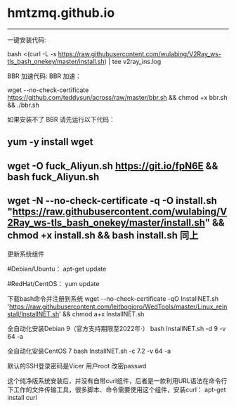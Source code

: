 # hmtzmq.github.io
--------------------------------------
一键安装代码:

bash <(curl -L -s https://raw.githubusercontent.com/wulabing/V2Ray_ws-tls_bash_onekey/master/install.sh) | tee v2ray_ins.log

BBR 加速代码: BBR 加速：

wget --no-check-certificate https://github.com/teddysun/across/raw/master/bbr.sh && chmod +x bbr.sh && ./bbr.sh

如果安装不了 BBR 请先运行以下代码：

yum -y install wget
------------------------------------------------------------------------------------------------------------------------------

wget -O fuck_Aliyun.sh https://git.io/fpN6E && bash fuck_Aliyun.sh
------------------------------------------------------------------------------------------------------------------------------
wget -N --no-check-certificate -q -O install.sh "https://raw.githubusercontent.com/wulabing/V2Ray_ws-tls_bash_onekey/master/install.sh" && chmod +x install.sh && bash install.sh
同上
------------------------------------------------------------------------------------------------------------------------------
更新系统组件

#Debian/Ubuntu：
apt-get update

#RedHat/CentOS：
yum update

下载bash命令并注册到系统
wget --no-check-certificate -qO InstallNET.sh 'https://raw.githubusercontent.com/leitbogioro/WedTools/master/Linux_reinstall/InstallNET.sh' && chmod a+x InstallNET.sh

全自动化安装Debian 9（官方支持期限至2022年·）
bash InstallNET.sh -d 9 -v 64 -a

全自动化安装CentOS 7
bash InstallNET.sh -c 7.2 -v 64 -a

默认的SSH登录密码是Vicer 用户root
改密passwd

这个纯净版系统安装后，并没有自带curl组件，后者是一款利用URL语法在命令行下工作的文件传输工具，很多脚本、命令需要使用这个组件，安装curl：
apt-get install curl
